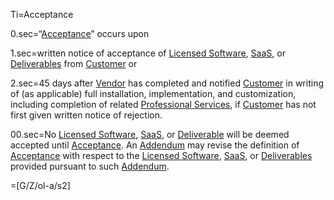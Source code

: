 Ti=Acceptance

0.sec=“<a href='#Def.Acceptance.sec' class='definedterm'>Acceptance</a>” occurs upon

1.sec=written notice of acceptance of <a href='#Def.Licensed_Software.sec' class='definedterm'>Licensed Software</a>, <a href='#Def.SaaS.sec' class='definedterm'>SaaS</a>, or <a href='#Def.Deliverable.sec' class='definedterm'>Deliverables</a> from <a href='#Def.Customer.sec' class='definedterm'>Customer</a> or

2.sec=45 days after <a href='#Def.Vendor.sec' class='definedterm'>Vendor</a> has completed and notified <a href='#Def.Customer.sec' class='definedterm'>Customer</a> in writing of (as applicable) full installation, implementation, and customization, including completion of related <a href='#Def.Professional_Service.sec' class='definedterm'>Professional Services</a>, if <a href='#Def.Customer.sec' class='definedterm'>Customer</a> has not first given written notice of rejection.

00.sec=No <a href='#Def.Licensed_Software.sec' class='definedterm'>Licensed Software</a>, <a href='#Def.SaaS.sec' class='definedterm'>SaaS</a>, or <a href='#Def.Deliverable.sec' class='definedterm'>Deliverable</a> will be deemed accepted until <a href='#Def.Acceptance.sec' class='definedterm'>Acceptance</a>. An <a href='#Def.Addendum.sec' class='definedterm'>Addendum</a> may revise the definition of <a href='#Def.Acceptance.sec' class='definedterm'>Acceptance</a> with respect to the <a href='#Def.Licensed_Software.sec' class='definedterm'>Licensed Software</a>, <a href='#Def.SaaS.sec' class='definedterm'>SaaS</a>, or <a href='#Def.Deliverable.sec' class='definedterm'>Deliverables</a> provided pursuant to such <a href='#Def.Addendum.sec' class='definedterm'>Addendum</a>.

=[G/Z/ol-a/s2]
